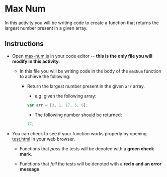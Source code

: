 # Max Num

In this activity you will be writing code to create a function that returns the largest number present in a given array.

## Instructions

- Open [max-num.js](max-num.js) in your code editor -- **this is the only file you will modify in this activity.**

  - In this file you will be writing code in the body of the `maxNum` function to achieve the following:

    - Return the largest number present in the given `arr` array.

      - e.g. given the following array:

      ```js
      var arr = [3, 1, 17, 5, 6];
      ```

      - The following number should be returned:

      ```js
      17;
      ```

- You can check to see if your function works properly by opening [test.html](test.html) in your web browser.

  - Functions that _pass_ the tests will be denoted with a **green check mark**.

  - Functions that _fail_ the tests will be denoted with a **red x and an error message**.
